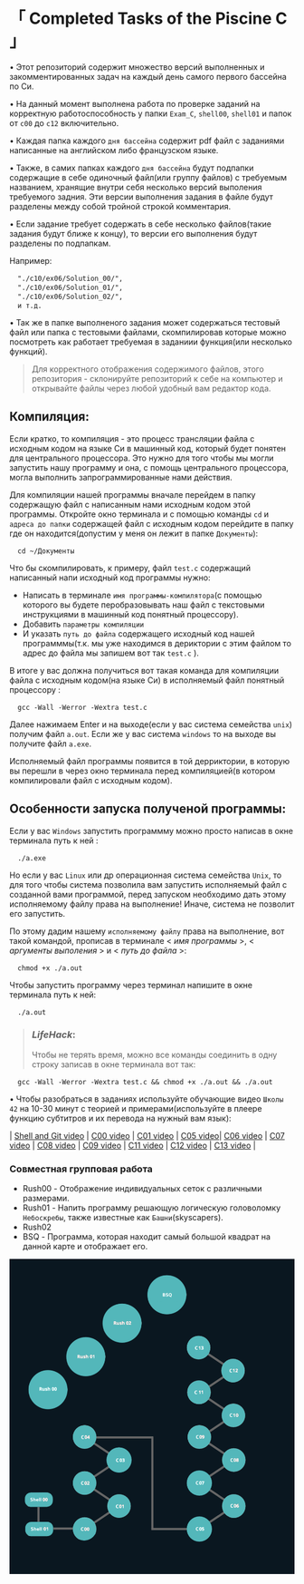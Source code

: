 # 「 Completed Tasks of the Piscine C 」


 • Этот репозиторий содержит множество версий выполненных и закомментированных задач на каждый день самого первого бассейна по Си. 

 • На данный момент выполнена работа по проверке заданий на корректную работоспособность у папки `Exam_C`, `shell00`, `shell01` и папок от `с00` до `с12` включительно.


 • Каждая папка каждого `дня бассейна` содержит pdf файл с заданиями написанные на английском либо французском языке. 

 • Также, в самих папках каждого `дня бассейна` будут подпапки содержащие в себе одиночный файл(или группу файлов) с требуемым названием, хранящие внутри себя несколько версий выполения требуемого задния. Эти версии выполнения задания в файле будут разделены между собой тройной строкой комментария. 


 • Если задание требует содержать в себе несколько файлов(такие задания будут ближе к концу), то версии его выполнения будут разделены по подпапкам.
 
 Например: 
 
      "./с10/ex06/Solution_00/",
      "./с10/ex06/Solution_01/",
      "./с10/ex06/Solution_02/",
      и т.д.


 • Так же в папке выполненого задания может содержаться тестовый файл или папка с тестовыми файлами, скомпилировав которые можно посмотреть как работает требуемая в заданиии функция(или несколько функций).

>  Для корректного отображения содержимого файлов, этого репозитория - склонируйте репозиторий к себе на компьютер и открывайте файлы через любой удобный вам редактор кода.



## Компиляция:

Если кратко, то компиляция - это процесс трансляции файла с исходным кодом на языке Си в машинный код, который будет понятен для центрального процессора. Это нужно для того чтобы мы могли запустить нашу программу и она, с помощь центрального процессора, могла выполнить запрограммированные нами действия.

Для компиляции нашей программы вначале перейдем в папку содержащую файл с написанным нами исходным кодом этой программы. Откройте окно терминала и с помощью команды `cd` и `адреса до папки` содержащей файл с исходным кодом перейдите в папку где он находится(допустим у меня он лежит в папке `Документы`): 

      cd ~/Документы


Что бы скомпилировать, к примеру, файл `test.c` содержащий написанный напи исходный код программы нужно:
 * Написать в терминале `имя программы-компилятора`(с помощью которого вы будете перобразовывать наш файл с текстовыми инструкциями в машинный код понятный процессору).
 * Добавить `параметры компиляции` 
 * И указать `путь до файла` содержащего исходный код нашей программмы(т.к. мы уже находимся в дериктории с этим файлом то адрес до файла мы запишем вот так `test.c` ). 


В итоге у вас должна получиться вот такая команда для компиляции файла с исходным кодом(на языке Cи) в исполняемый файл понятный процессору : 

      gcc -Wall -Werror -Wextra test.c 


Далее нажимаем Enter и на выходе(если у вас система семейства `unix`) получим файл `a.out`. Если же у вас система `windows` то на выходе вы получите файл `a.exe`. 

Исполняемый файл программы появится в той дерриктории, в которую вы перешли в через окно терминала перед компиляцией(в котором компилировали файл с исходным кодом).



## Особенности запуска полученой программы:

Если у вас `Windows` запустить программму можно просто написав в окне терминала путь к ней :

      ./a.exe

Но если у вас `Linux` или др операционная система семейства `Unix`, то для того чтобы система позволила вам запустить исполняемый файл с созданной вами программой, перед запуском необходимо дать этому исполняемому файлу права на выполнение! Иначе, система не позволит его запустить. 

По этому дадим нашему `исполняемому файлу` права на выполнение, вот такой командой, прописав в терминале < *имя программы* >, < *аргументы выполения* > и < *путь до файла* >: 

      chmod +x ./a.out

 Чтобы запустить программу через терминал напишите в окне терминала путь к ней: 

      ./a.out



> ### *LifeHack*:
> 
> Чтобы не терять время, можно все команды соединить в одну строку записав в окне терминала вот так:
> 
      gcc -Wall -Werror -Wextra test.c && chmod +x ./a.out && ./a.out


 • Чтобы разобраться в заданиях используйте обучающие видео `Школы 42` на 10-30 минут с теорией и примерами(используйте в плеере функцию субтитров и их перевода на нужный вам язык):

| [Shell and Git video](https://www.youtube.com/playlist?list=PLVQYiy6xNUxxhvwi0PGmXb5isUdVwmsg8) | [C00 video](https://www.youtube.com/playlist?list=PLVQYiy6xNUxz5wbzZn4tfUhF4djgzscB-) | [C01 video](https://www.youtube.com/playlist?list=PLVQYiy6xNUxytsXWxZx6odBJMbRktIHTs) | [C05 video](https://www.youtube.com/playlist?list=PLVQYiy6xNUxxZbeH9b0VC-nC6QsJRw5Ah)| [C06 video](https://www.youtube.com/playlist?list=PLVQYiy6xNUxxDlCkkCX262SI90TsllYUW) | [C07 video](https://www.youtube.com/playlist?list=PLVQYiy6xNUxzNYF00nlmx624twFlamqLt) | [C08 video](https://www.youtube.com/playlist?list=PLVQYiy6xNUxxMI_GiGGb2hxMcd3IwNYRy) | [C09 video](https://www.youtube.com/playlist?list=PLVQYiy6xNUxw6n6q_i8wek6U7t7CeAXhU) | [C11 video](https://www.youtube.com/playlist?list=PLVQYiy6xNUxx8sKygTdqtOPytqN7sb0Vz) | [C12 video](https://www.youtube.com/playlist?list=PLVQYiy6xNUxwmUOmyYSaI6gD1UyfF9MSj) | [C13 video](https://www.youtube.com/playlist?list=PLVQYiy6xNUxzusAgMiybYwkLvuMFbVat9) |

  
### Совместная групповая работа
  
- Rush00 - Отображение индивидуальных сеток с различными размерами.
- Rush01 - Напить программу решающую логическую головоломку `Небоскребы`, также известные как `Башни`(skyscapers).
- Rush02
- BSQ - Программа, которая находит самый большой квадрат на данной карте и отображает его.

<p align=center ><img src='./map_of_the_Piscine_C.png'></p>

